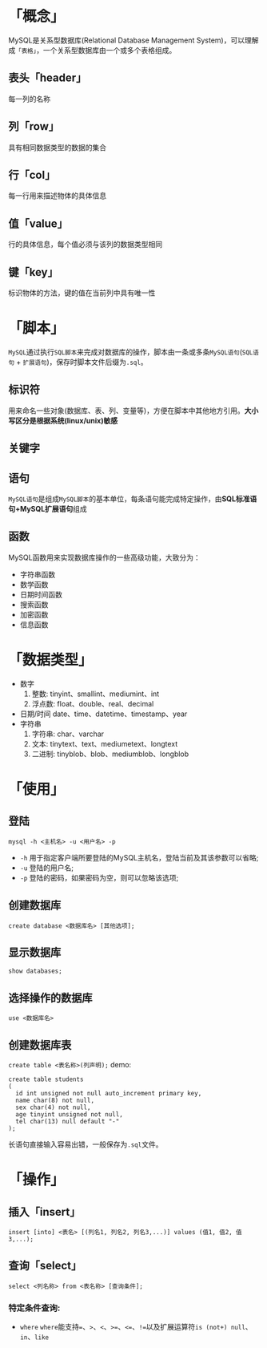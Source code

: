 # 「概念」
MySQL是关系型数据库(Relational Database Management System)，可以理解成`「表格」`，一个关系型数据库由一个或多个表格组成。
## 表头「header」
每一列的名称
## 列「row」
具有相同数据类型的数据的集合
## 行「col」
每一行用来描述物体的具体信息
## 值「value」
行的具体信息，每个值必须与该列的数据类型相同
## 键「key」
标识物体的方法，键的值在当前列中具有唯一性

# 「脚本」
`MySQL`通过执行`SQL脚本`来完成对数据库的操作，脚本由一条或多条`MySQL语句`(`SQL语句` + `扩展语句`)，保存时脚本文件后缀为`.sql`。
## 标识符
用来命名一些对象(数据库、表、列、变量等)，方便在脚本中其他地方引用。**大小写区分是根据系统(linux/unix)敏感**
## 关键字
## 语句
`MySQL语句`是组成`MySQL脚本`的基本单位，每条语句能完成特定操作，由**SQL标准语句+MySQL扩展语句**组成
## 函数
MySQL函数用来实现数据库操作的一些高级功能，大致分为：
- 字符串函数
- 数学函数
- 日期时间函数
- 搜索函数
- 加密函数
- 信息函数
# 「数据类型」
- 数字
  1. 整数: tinyint、smallint、mediumint、int
  2. 浮点数: float、double、real、decimal
- 日期/时间
  date、time、datetime、timestamp、year
- 字符串
  1. 字符串: char、varchar
  2. 文本: tinytext、text、mediumetext、longtext
  3. 二进制: tinyblob、blob、mediumblob、longblob
# 「使用」
## 登陆
`mysql -h <主机名> -u <用户名> -p`
- `-h`
用于指定客户端所要登陆的MySQL主机名，登陆当前及其该参数可以省略;
- `-u`
登陆的用户名;
- `-p`
登陆的密码，如果密码为空，则可以忽略该选项;
## 创建数据库
`create database <数据库名> [其他选项];`
## 显示数据库
`show databases;`
## 选择操作的数据库
`use <数据库名>`
## 创建数据库表
`create table <表名称>(列声明);`
demo:
```
create table students
(
  id int unsigned not null auto_increment primary key,
  name char(8) not null,
  sex char(4) not null,
  age tinyint unsigned not null,
  tel char(13) null default "-"
);
```
长语句直接输入容易出错，一般保存为`.sql`文件。
# 「操作」
## 插入「insert」
`insert [into] <表名> [(列名1, 列名2, 列名3,...)] values (值1, 值2, 值3,...);`
## 查询「select」
`select <列名称> from <表名称> [查询条件];`
### 特定条件查询:
- `where` 
`where`能支持`=`、`>`、`<`、`>=`、`<=`、`!=`以及扩展运算符`is (not+) null`、`in`、`like`